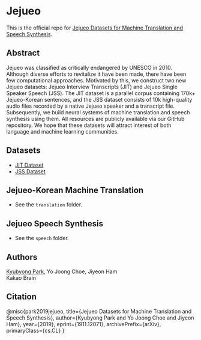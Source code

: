 # Jejueo

This is the official repo for [Jejueo Datasets for Machine Translation and Speech Synthesis](https://arxiv.org/abs/1911.12071).

## Abstract
Jejueo was classified as critically endangered by UNESCO in 2010. Although diverse efforts to revitalize it have been made, there have
been few computational approaches. Motivated by this, we construct two new Jejueo datasets: Jejueo Interview Transcripts (JIT) and
Jejueo Single Speaker Speech (JSS). The JIT dataset is a parallel corpus containing 170k+ Jejueo-Korean sentences, and the JSS dataset
consists of 10k high-quality audio files recorded by a native Jejueo speaker and a transcript file. Subsequently, we build neural systems
of machine translation and speech synthesis using them. All resources are publicly available via our GitHub repository. We hope that
these datasets will attract interest of both language and machine learning communities.

## Datasets

* [JIT Dataset](https://www.kaggle.com/bryanpark/jit-dataset)
* [JSS Dataset](https://www.kaggle.com/bryanpark/jejueo-single-speaker-speech-dataset)

## Jejueo-Korean Machine Translation
* See the `translation` folder.

## Jejueo Speech Synthesis
* See the `speech` folder.

## Authors

[Kyubyong Park](mailto://kbpark.linguist@gmail.com), Yo Joong Choe, Jiyeon Ham<br>
Kakao Brain

## Citation
@misc{park2019jejueo,
    title={Jejueo Datasets for Machine Translation and Speech Synthesis},
    author={Kyubyong Park and Yo Joong Choe and Jiyeon Ham},
    year={2019},
    eprint={1911.12071},
    archivePrefix={arXiv},
    primaryClass={cs.CL}
}

